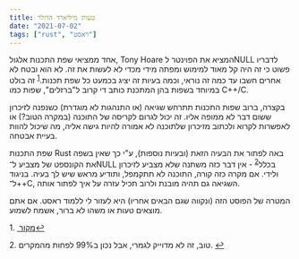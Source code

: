 ```yaml
---
title: טעות מיליארד הדולר
date: "2021-07-02"
tags: ["rust", "ראסט"]
---
```


אחד ממציאי שפת התכנות אלגול, Tony Hoare המציא את הפוינטר לNULL לדבריו פשוט כי זה היה קל מאוד למימוש ומפתה מידי מכדי לא לעשות את זה. לא הוא ובטח לא אחרים חשבו עד כמה זה נוראי, וכמה בעיות זה יציג בכמעט כל שפת תכנות.<sup id="a1">[1](#f1)</sup> זה בולט במיוחד בשפות בהן המתכנת כותב די קרוב ל"ברזלים", שפות כמו C++/C.

בקצרה, ברוב שפות התכנות תתרחש שגיאה (או התנהגות לא מוגדרת) כשנפנה לזיכרון ששום דבר לא ממופה אליו. זה יכול לגרום לקריסה של התוכנה (במקרה הטוב?) או לאפשרות לקרוא ולכתוב מזיכרון שלתוכנה לא אמורה להיות גישה אליה, מה שיכול להוות בעיית אבטחה.

שפת התכנות Rust באה לפתור את הבעיה הזאת (ובעיות נוספות), ע"י כך שאין בשפה את הקונספט של מצביע ל־NULL בכלל<sup id="a2">[2](#f2)</sup> - אין דבר כזה משתנה שלא מצביע לזיכרון ולידי. אם מקרה כזה קורה, התוכנה לא תתקמפל, ותודיע מראש שיש לך בעיה. בניגוד ל־++C, השגיאה גם תהיה מובנת ולרוב תכיל עזרה על איך לפתור אותה.

המטרה של הפוסט הזה (ונקווה שגם הבאים אחריו) היא לעזור לי ללמוד ראסט. אם אתם מוצאים טעות או משהו לא ברור, אשמח לשמוע.

<span class="footnote">1. <a href="https://www.infoq.com/presentations/Null-References-The-Billion-Dollar-Mistake-Tony-Hoare/" dir="auto" id="f1" target="_blank" >מקור [↩](#a1)</a></span>

<span id="f2" class="footnote">2. טוב, זה לא מדוייק לגמרי, אבל נכון ב99% לפחות מהמקרים. [↩](#a2) </span>
